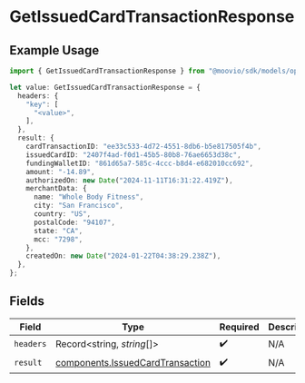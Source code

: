 # GetIssuedCardTransactionResponse

## Example Usage

```typescript
import { GetIssuedCardTransactionResponse } from "@moovio/sdk/models/operations";

let value: GetIssuedCardTransactionResponse = {
  headers: {
    "key": [
      "<value>",
    ],
  },
  result: {
    cardTransactionID: "ee33c533-4d72-4551-8db6-b5e817505f4b",
    issuedCardID: "2407f4ad-f0d1-45b5-80b8-76ae6653d38c",
    fundingWalletID: "861d65a7-585c-4ccc-b8d4-e682010cc692",
    amount: "-14.89",
    authorizedOn: new Date("2024-11-11T16:31:22.419Z"),
    merchantData: {
      name: "Whole Body Fitness",
      city: "San Francisco",
      country: "US",
      postalCode: "94107",
      state: "CA",
      mcc: "7298",
    },
    createdOn: new Date("2024-01-22T04:38:29.238Z"),
  },
};
```

## Fields

| Field                                                                                | Type                                                                                 | Required                                                                             | Description                                                                          |
| ------------------------------------------------------------------------------------ | ------------------------------------------------------------------------------------ | ------------------------------------------------------------------------------------ | ------------------------------------------------------------------------------------ |
| `headers`                                                                            | Record<string, *string*[]>                                                           | :heavy_check_mark:                                                                   | N/A                                                                                  |
| `result`                                                                             | [components.IssuedCardTransaction](../../models/components/issuedcardtransaction.md) | :heavy_check_mark:                                                                   | N/A                                                                                  |